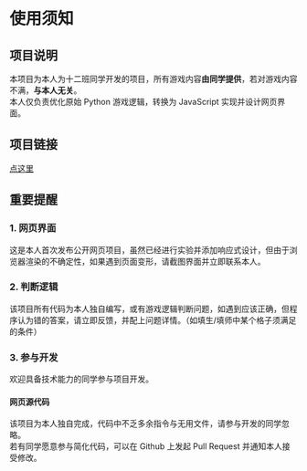 # 使用须知

## 项目说明

本项目为本人为十二班同学开发的项目，所有游戏内容**由同学提供**，若对游戏内容不满，**与本人无关**。  
本人仅负责优化原始 Python 游戏逻辑，转换为 JavaScript 实现并设计网页界面。

## 项目链接

[点这里](jacky2080.github.io/shierban/)

## 重要提醒

### 1. 网页界面

这是本人首次发布公开网页项目，虽然已经进行实验并添加响应式设计，但由于浏览器渲染的不确定性，如果遇到页面变形，请截图界面并立即联系本人。

### 2. 判断逻辑

该项目所有代码为本人独自编写，或有游戏逻辑判断问题，如遇到应该正确，但程序认为错的答案，请立即反馈，并配上问题详情。（如填生/填师中某个格子须满足的条件）

### 3. 参与开发

欢迎具备技术能力的同学参与项目开发。

#### 网页源代码

该项目为本人独自完成，代码中不乏多余指令与无用文件，请参与开发的同学忽略。  
若有同学愿意参与简化代码，可以在 Github 上发起 Pull Request 并通知本人接受修改。
